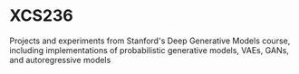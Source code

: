 # XCS236
Projects and experiments from Stanford's Deep Generative Models course, including implementations of probabilistic generative models, VAEs, GANs, and autoregressive models
